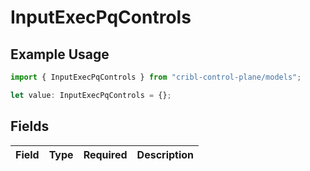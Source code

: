 # InputExecPqControls

## Example Usage

```typescript
import { InputExecPqControls } from "cribl-control-plane/models";

let value: InputExecPqControls = {};
```

## Fields

| Field       | Type        | Required    | Description |
| ----------- | ----------- | ----------- | ----------- |